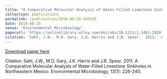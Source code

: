 ```yaml
---
title: "A Comparative Molecular Analysis of Water-Filled Limestone Sinkholes in Northeastern Mexico"
collection: publications
permalink: /publication/2010-08-25-John55
date: 2010-08-25
venue: 'Environmental Microbiology'
paperurl: 'https://onlinelibrary.wiley.com/doi/abs/10.1111/j.1462-2920.2010.02324.x'
citation: 'Sahl, J.W., M.O. Gary, J.K. Harris and J.R. Spear.  2011.  A Comparative Molecular Analysis of Water-Filled Limestone Sinkholes in Northeastern Mexico.  Environmental Microbiology, 13(1): 226-240.'
---
```


<a href='https://onlinelibrary.wiley.com/doi/abs/10.1111/j.1462-2920.2010.02324.x'>Download paper here</a>

Citation: Sahl, J.W., M.O. Gary, J.K. Harris and J.R. Spear.  2011.  A Comparative Molecular Analysis of Water-Filled Limestone Sinkholes in Northeastern Mexico.  Environmental Microbiology, 13(1): 226-240.